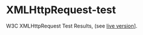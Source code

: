 XMLHttpRequest-test
===================

W3C XMLHttpRequest Test Results, (see [live version](http://jungkees.github.io/XMLHttpRequest-test/)].
